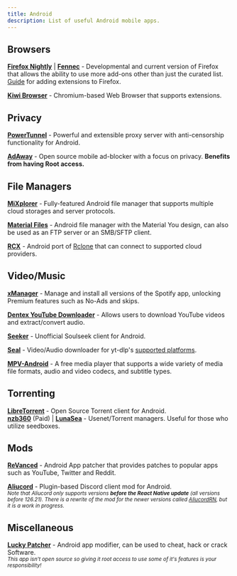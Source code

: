 ```yaml
---
title: Android 
description: List of useful Android mobile apps.
---
```

## Browsers
[**Firefox Nightly**](https://play.google.com/store/apps/details?id=org.mozilla.fenix) | [**Fennec**](https://f-droid.org/en/packages/org.mozilla.fennec_fdroid) - Developmental and current version of Firefox that allows the ability to use more add-ons other than just the curated list.  
[Guide](https://blog.mozilla.org/addons/2020/09/29/expanded-extension-support-in-firefox-for-android-nightly/) for adding extensions to Firefox.

[**Kiwi Browser**](https://kiwibrowser.com/) - Chromium-based Web Browser that supports extensions.

## Privacy
[**PowerTunnel**](https://github.com/krlvm/PowerTunnel-Android) - Powerful and extensible proxy server with anti-censorship functionality for Android.

[**AdAway**](https://adaway.org/) - Open source mobile ad-blocker with a focus on privacy.
**Benefits from having Root access.**  

## File Managers
[**MiXplorer**](https://mixplorer.com/) - Fully-featured Android file manager that supports multiple cloud storages and server protocols.

[**Material Files**](https://github.com/zhanghai/MaterialFiles) - Android file manager with the Material You design, can also be used as an FTP server or an SMB/SFTP client.  

[**RCX**](https://x0b.github.io/docs/) - Android port of [Rclone](https://rclone.org/) that can connect to supported cloud providers.

## Video/Music
[**xManager**](https://xmanagerapp.com/) - Manage and install all versions of the Spotify app, unlocking Premium features such as No-Ads and skips.

[**Dentex YouTube Downloader**](https://dentex.github.io/) - Allows users to download YouTube videos and extract/convert audio.

[**Seeker**](https://github.com/jackBonadies/SeekerAndroid) - Unofficial Soulseek client for Android.

[**Seal**](https://github.com/JunkFood02/Seal) - Video/Audio downloader for yt-dlp's [supported platforms](https://github.com/yt-dlp/yt-dlp/blob/master/supportedsites.md).

[**MPV-Android**](https://github.com/mpv-android/mpv-android) - A free media player that supports a wide variety of media file formats, audio and video codecs, and subtitle types.

## Torrenting
[**LibreTorrent**](https://github.com/proninyaroslav/libretorrent) - Open Source Torrent client for Android.  
[**nzb360**](https://www.nzb360.com/) (Paid) | [**LunaSea**](https://www.lunasea.app/) - Usenet/Torrent managers. Useful for those who utilize seedboxes.

## Mods
[**ReVanced**](https://github.com/revanced/revanced-manager) - Android App patcher that provides patches to popular apps such as YouTube, Twitter and Reddit.

[**Aliucord**](https://github.com/Aliucord/Aliucord) - Plugin-based Discord client mod for Android.  
*<small>Note that Aliucord only supports versions **before the React Native update** (all versions before 126.21). There is a rewrite of the mod for the newer versions called [AliucordRN](https://github.com/Aliucord/AliucordRN), but it is a work in progress.</small>*

## Miscellaneous
[**Lucky Patcher**](https://www.luckypatchers.com/) - Android app modifier, can be used to cheat, hack or crack Software.  
*<small>This app isn't open source so giving it root access to use some of it's features is your responsibility!</small>*
